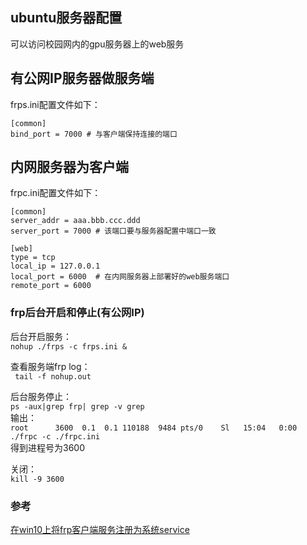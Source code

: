 ## ubuntu服务器配置      

可以访问校园网内的gpu服务器上的web服务   

## 有公网IP服务器做服务端   

frps.ini配置文件如下：    

```
[common]
bind_port = 7000 # 与客户端保持连接的端口
```   

## 内网服务器为客户端    

frpc.ini配置文件如下：    

```
[common]
server_addr = aaa.bbb.ccc.ddd
server_port = 7000 # 该端口要与服务器配置中端口一致    

[web]    
type = tcp
local_ip = 127.0.0.1
local_port = 6000  # 在内网服务器上部署好的web服务端口
remote_port = 6000
```

### frp后台开启和停止(有公网IP)   

后台开启服务：    
`nohup ./frps -c frps.ini &`    

查看服务端frp log：      
` tail -f nohup.out`   

后台服务停止：        
`ps -aux|grep frp| grep -v grep`   
输出：   
`root      3600  0.1  0.1 110188  9484 pts/0    Sl   15:04   0:00 ./frpc -c ./frpc.ini`    
得到进程号为3600    

关闭：   
`kill -9 3600`     

### 参考       
[在win10上将frp客户端服务注册为系统service](https://www.jianshu.com/p/a6e9627dbe29)    


 
